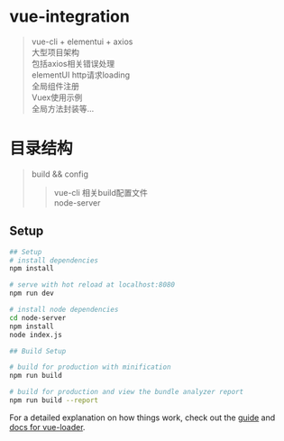 # vue-integration

> vue-cli + elementui + axios</br>
  大型项目架构</br>
  包括axios相关错误处理</br>
  elementUI http请求loading</br>
  全局组件注册</br>
  Vuex使用示例</br>
  全局方法封装等...

# 目录结构

> build && config</br>
>> vue-cli 相关build配置文件</br>
> node-server</br>


## Setup
``` bash
## Setup
# install dependencies
npm install

# serve with hot reload at localhost:8080
npm run dev

# install node dependencies
cd node-server
npm install
node index.js

## Build Setup

# build for production with minification
npm run build

# build for production and view the bundle analyzer report
npm run build --report
```

For a detailed explanation on how things work, check out the [guide](http://vuejs-templates.github.io/webpack/) and [docs for vue-loader](http://vuejs.github.io/vue-loader).
